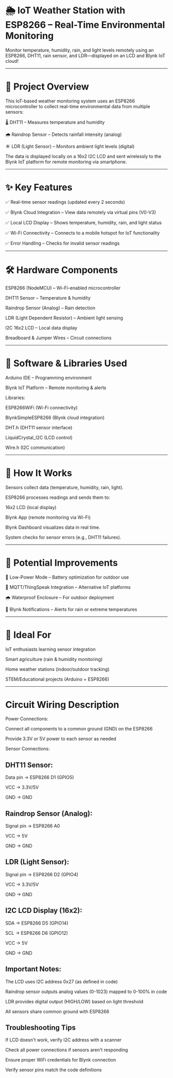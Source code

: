 # 🌦️ IoT Weather Station with ESP8266 – Real-Time Environmental Monitoring
Monitor temperature, humidity, rain, and light levels remotely using an ESP8266, DHT11, rain sensor, and LDR—displayed on an LCD and Blynk IoT cloud!

_____________________________________________________________________________________________________________________________________________________________

# 📌 Project Overview
This IoT-based weather monitoring system uses an ESP8266 microcontroller to collect real-time environmental data from multiple sensors:

🌡️ DHT11 – Measures temperature and humidity

🌧️ Raindrop Sensor – Detects rainfall intensity (analog)

☀️ LDR (Light Sensor) – Monitors ambient light levels (digital)

The data is displayed locally on a 16x2 I2C LCD and sent wirelessly to the Blynk IoT platform for remote monitoring via smartphone.

_______________________________________________________________________________________________________________________________________________________________

# ✨ Key Features
✅ Real-time sensor readings (updated every 2 seconds)

✅ Blynk Cloud Integration – View data remotely via virtual pins (V0-V3)

✅ Local LCD Display – Shows temperature, humidity, rain, and light status

✅ Wi-Fi Connectivity – Connects to a mobile hotspot for IoT functionality

✅ Error Handling – Checks for invalid sensor readings

_______________________________________________________________________________________________________________________________________________________________

# 🛠️ Hardware Components
ESP8266 (NodeMCU) – Wi-Fi-enabled microcontroller

DHT11 Sensor – Temperature & humidity

Raindrop Sensor (Analog) – Rain detection

LDR (Light Dependent Resistor) – Ambient light sensing

I2C 16x2 LCD – Local data display

Breadboard & Jumper Wires – Circuit connections

_______________________________________________________________________________________________________________________________________________________________


# 📡 Software & Libraries Used
Arduino IDE – Programming environment

Blynk IoT Platform – Remote monitoring & alerts

Libraries:

ESP8266WiFi (Wi-Fi connectivity)

BlynkSimpleESP8266 (Blynk cloud integration)

DHT.h (DHT11 sensor interface)

LiquidCrystal_I2C (LCD control)

Wire.h (I2C communication)

_______________________________________________________________________________________________________________________________________________________________

# 🔧 How It Works
Sensors collect data (temperature, humidity, rain, light).

ESP8266 processes readings and sends them to:

16x2 LCD (local display)

Blynk App (remote monitoring via Wi-Fi)

Blynk Dashboard visualizes data in real time.

System checks for sensor errors (e.g., DHT11 failures).

_______________________________________________________________________________________________________________________________________________________________

# 🚀 Potential Improvements
🔋 Low-Power Mode – Battery optimization for outdoor use

📶 MQTT/ThingSpeak Integration – Alternative IoT platforms

🌧️ Waterproof Enclosure – For outdoor deployment

🔔 Blynk Notifications – Alerts for rain or extreme temperatures

_______________________________________________________________________________________________________________________________________________________________

# 🎯 Ideal For
IoT enthusiasts learning sensor integration

Smart agriculture (rain & humidity monitoring)

Home weather stations (indoor/outdoor tracking)

STEM/Educational projects (Arduino + ESP8266)

_______________________________________________________________________________________________________________________________________________________________

# Circuit Wiring Description
Power Connections:

Connect all components to a common ground (GND) on the ESP8266

Provide 3.3V or 5V power to each sensor as needed

Sensor Connections:

DHT11 Sensor:
-

Data pin → ESP8266 D1 (GPIO5)

VCC → 3.3V/5V

GND → GND

Raindrop Sensor (Analog):
-

Signal pin → ESP8266 A0

VCC → 5V

GND → GND

LDR (Light Sensor):
-

Signal pin → ESP8266 D2 (GPIO4)

VCC → 3.3V/5V

GND → GND

I2C LCD Display (16x2):
-

SDA → ESP8266 D5 (GPIO14)

SCL → ESP8266 D6 (GPIO12)

VCC → 5V

GND → GND

Important Notes:
-

The LCD uses I2C address 0x27 (as defined in code)

Raindrop sensor outputs analog values (0-1023) mapped to 0-100% in code

LDR provides digital output (HIGH/LOW) based on light threshold

All sensors share common ground with ESP8266

Troubleshooting Tips
-

If LCD doesn't work, verify I2C address with a scanner

Check all power connections if sensors aren't responding

Ensure proper WiFi credentials for Blynk connection

Verify sensor pins match the code definitions

